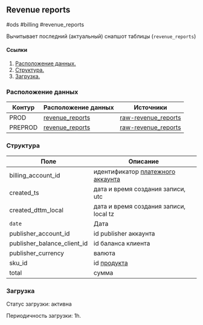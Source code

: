 ## Revenue reports
#ods #billing #revenue_reports

Вычитывает последний (актуальный) снапшот таблицы (`revenue_reports`)

#### Ссылки
1. [Расположение данных.](#расположение-данных)
2. [Структура.](#структура)
3. [Загрузка.](#загрузка)


### Расположение данных
| Контур  | Расположение данных                                                                                                         | Источники                                                                                                                                                                     |
|---------|-----------------------------------------------------------------------------------------------------------------------------|-------------------------------------------------------------------------------------------------------------------------------------------------------------------------------|
| PROD    | [revenue_reports](https://yt.yandex-team.ru/hahn/navigation?path=//home/cloud-dwh/data/prod/ods/billing/revenue_reports)    | [raw-revenue_reports](https://yt.yandex-team.ru/hahn/navigation?path=//home/cloud-dwh/data/prod/raw/ydb/billing/hardware/default/billing/reports/realtime/revenue_reports)    |
| PREPROD | [revenue_reports](https://yt.yandex-team.ru/hahn/navigation?path=//home/cloud-dwh/data/preprod/ods/billing/revenue_reports) | [raw-revenue_reports](https://yt.yandex-team.ru/hahn/navigation?path=//home/cloud-dwh/data/preprod/raw/ydb/billing/hardware/default/billing/reports/realtime/revenue_reports) |


### Структура
| Поле                        | Описание                                                                                                                             |
|-----------------------------|--------------------------------------------------------------------------------------------------------------------------------------|
| billing_account_id          | идентификатор [платежного аккаунта](https://a.yandex-team.ru/arc_vcs/cloud/dwh/nirvana/vh/workflows/ods/yt/billing/billing_accounts) |
| created_ts                  | дата и время создания записи, utc                                                                                                    |
| created_dttm_local          | дата и время создания записи, local tz                                                                                               |
| `date`                      | Дата                                                                                                                                 |
| publisher_account_id        | id publisher аккаунта                                                                                                                |
| publisher_balance_client_id | id баланса клиента                                                                                                                   |
| publisher_currency          | валюта                                                                                                                               |
| sku_id                      | id   [продукта](https://a.yandex-team.ru/arc_vcs/cloud/dwh/nirvana/vh/workflows/ods/yt/billing/skus)                                 |
| total                       | сумма                                                                                                                                |

### Загрузка

Статус загрузки: активна

Периодичность загрузки: 1h.
